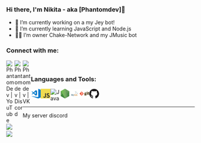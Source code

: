 ### Hi there, I'm Nikita - aka [Phantomdev]👋

- 🔭 I’m currently working on a my Jey bot!
- 🌱 I’m currently learning JavaScript and Node.js
- 🧑‍🎓  I’m owner Chake-Network and my JMusic bot

### Connect with me:

[<img align="left" alt="PhantomDev | YouTube" width="22px" src="https://cdn.jsdelivr.net/npm/simple-icons@v3/icons/youtube.svg" />][youtube]
[<img align="left" alt="Phantomdev | Discord" width="22px" src="https://cdn.jsdelivr.net/npm/simple-icons@3.4.1/icons/discord.svg" />][discord]
[<img align="left" alt="Phantomdev | VK" width="22px" src="https://cdn.jsdelivr.net/npm/simple-icons@3.4.1/icons/vk.svg" />][vk]

<br />

### Languages and Tools:

[<img align="left" alt="Visual Studio Code" width="26px" src="https://raw.githubusercontent.com/github/explore/80688e429a7d4ef2fca1e82350fe8e3517d3494d/topics/visual-studio-code/visual-studio-code.png" />][github]
[<img align="left" alt="JavaScript" width="26px" src="https://raw.githubusercontent.com/github/explore/80688e429a7d4ef2fca1e82350fe8e3517d3494d/topics/javascript/javascript.png" />][github]
[<img align="left" alt="Java" width="26px" src="https://img2.freepng.ru/20180714/utg/kisspng-java-development-kit-programmer-java-runtime-envir-java-5b49b3906b5aa5.8117995215315567524397.jpg" />][github]
[<img align="left" alt="Node.js" width="26px" src="https://raw.githubusercontent.com/github/explore/80688e429a7d4ef2fca1e82350fe8e3517d3494d/topics/nodejs/nodejs.png" />][github]
[<img align="left" alt="MySQL" width="26px" src="https://raw.githubusercontent.com/github/explore/80688e429a7d4ef2fca1e82350fe8e3517d3494d/topics/mysql/mysql.png" />][github]
[<img align="left" alt="Git" width="26px" src="https://raw.githubusercontent.com/github/explore/80688e429a7d4ef2fca1e82350fe8e3517d3494d/topics/git/git.png" />][github]
[<img align="left" alt="GitHub" width="26px" src="https://raw.githubusercontent.com/github/explore/78df643247d429f6cc873026c0622819ad797942/topics/github/github.png" />][github]

<br />
<br />

---



</details>

[youtube]: https://www.youtube.com/channel/UCSdu2kdy8JOTXPVWcrgwbTw?view_as=subscriber
[vk]: https://vk.com/phantom0131
[discord]: https://discord.gg/BsdqtHe
[github]: https://github.com/phantom0131

My server discord 
<div style="width: 100%; display: flex">
   <div style="width: 50%">
    <a href="https://invidget.switchblade.xyz/BsdqtHe?theme=dark"><img src="<div style="width: 100%; display: flex">
   <div style="width: 50%">
    <a href="https://invidget.switchblade.xyz/BsdqtHe?theme=dark"><img src="https://invidget.switchblade.xyz/BsdqtHe?theme=dark" /></a>
  </div>
</a>
  </div>

